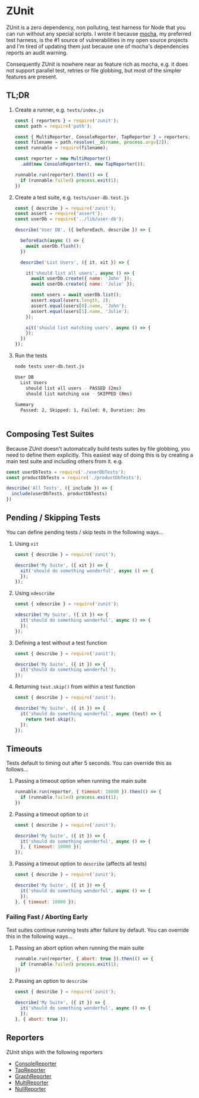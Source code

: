 # ZUnit
ZUnit is a zero dependency, non polluting, test harness for Node that you can run without any special scripts. I wrote it because [mocha](https://mochajs.org/), my preferred test harness, is the #1 source of vulnerabilities in my open source projects and I'm tired of updating them just because one of mocha's dependencies reports an audit warning.

Consequently ZUnit is nowhere near as feature rich as mocha, e.g. it does not support parallel test, retries or file globbing, but most of the simpler features are present.

## TL;DR

1. Create a runner, e.g. `tests/index.js`
    ```js
    const { reporters } = require('zunit');
    const path = require('path');

    const { MultiReporter, ConsoleReporter, TapReporter } = reporters;
    const filename = path.resolve(__dirname, process.argv[2]);
    const runnable = require(filename);

    const reporter = new MultiReporter()
      .add(new ConsoleReporter(), new TapReporter());

    runnable.run(reporter).then(() => {
      if (runnable.failed) process.exit(1);
    })
    ```

1. Create a test suite, e.g. `tests/user-db.test.js`
    ```js
    const { describe } = require('zunit');
    const assert = require('assert');
    const userDb = require('../lib/user-db');

    describe('User DB', ({ beforeEach, describe }) => {

      beforeEach(async () => {
        await userDb.flush();
      })

      describe('List Users', ({ it, xit }) => {

        it('should list all users', async () => {
          await userDb.create({ name: 'John' });
          await userDb.create({ name: 'Julie' });

          const users = await userDb.list();
          assert.equal(users.length, 2);
          assert.equal(users[0].name, 'John');
          assert.equal(users[1].name, 'Julie');
        });

        xit('should list matching users', async () => {
        });
      })
    });
    ```

1. Run the tests
    ```bash
    node tests user-db.test.js
    
    User DB
      List Users
        should list all users - PASSED (2ms)
        should list matching use - SKIPPED (0ms)
        
    Summary
      Passed: 2, Skipped: 1, Failed: 0, Duration: 2ms
      
    ```

## Composing Test Suites
Because ZUnit doesn't automatically build tests suites by file globbing, you need to define them explicitly. This easiest way of doing this is by creating a main test suite and including others from it. e.g.

```js
const userDbTests = require('./userDbTests');
const productDbTests = require('./productDbTests');

describe('All Tests', ({ include }) => {
  include(userDbTests, productDbTests)
})
```

## Pending / Skipping Tests
You can define pending tests / skip tests in the following ways...

1. Using `xit`
    ```js
    const { describe } = require('zunit');

    describe('My Suite', ({ xit }) => {
      xit('should do something wonderful', async () => {
      });
    });
    ```
1. Using `xdescribe`
    ```js
    const { xdescribe } = require('zunit');

    xdescribe('My Suite', ({ it }) => {
      it('should do something wonderful', async () => {
      });
    });
    ```
    
1. Defining a test without a test function
    ```js
    const { describe } = require('zunit');

    describe('My Suite', ({ it }) => {
      it('should do something wonderful');
    });
    ```

1. Returning `test.skip()` from within a test function
    ```js
    const { describe } = require('zunit');

    describe('My Suite', ({ it }) => {
      it('should do something wonderful', async (test) => {
        return test.skip();
      });
    });
    ```

## Timeouts
Tests default to timing out after 5 seconds. You can override this as follows...

1. Passing a timeout option when running the main suite
    ```js
    runnable.run(reporter, { timeout: 10000 }).then(() => {
      if (runnable.failed) process.exit(1);
    })
    ```

1. Passing a timeout option to `it`
    ```js
    const { describe } = require('zunit');

    describe('My Suite', ({ it }) => {
      it('should do something wonderful', async () => {
      }, { timeout: 10000 });
    });
    ```

1. Passing a timeout option to `describe` (affects all tests)
    ```js
    const { describe } = require('zunit');

    describe('My Suite', ({ it }) => {
      it('should do something wonderful', async () => {
      });
    }, { timeout: 10000 });
    ```

### Failing Fast / Aborting Early
Test suites continue running tests after failure by default. You can override this in the following ways...

1. Passing an abort option when running the main suite
    ```js
    runnable.run(reporter, { abort: true }).then(() => {
      if (runnable.failed) process.exit(1);
    })
    ```

1. Passing an option to `describe`
    ```js
    const { describe } = require('zunit');

    describe('My Suite', ({ it }) => {
      it('should do something wonderful', async () => {
      });
    }, { abort: true });
    ```

## Reporters
ZUnit ships with the following reporters

* [ConsoleReporter](#consolereporter)
* [TapReporter](#tapreporter)
* [GraphReporter](#graphreporter)
* [MultiReporter](#multireporter)
* [NullReporter](#nullreporter)

